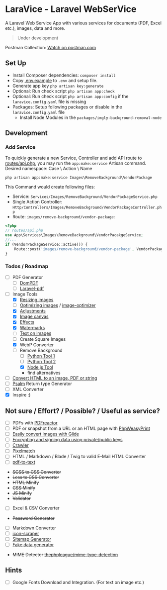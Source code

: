 # LaraVice - Laravel WebSerVice

A Laravel Web Service App with various services for documents (PDF, Excel etc.), images, data and more.

> Under development

Postman Collection: [Watch on postman.com](https://www.postman.com/muetzeofficial/workspace/norman-huth/collection/7458133-3d9a154d-cfd4-42fd-8cd0-8603f91620c6?action=share&creator=7458133)

## Set Up

* Install Composer dependencies: `composer install`
* Copy [.env.example](.env.example) to `.env` and setup file.
* Generate app key `php artisan key:generate`
* Optional: Run check script `php artisan app:check`
* Optional: Run check script `php artisan app:config` if the `laravice.config.yaml` file is missing
* Packages: Setup following packages or disable in the `laravice.config.yaml` file
    * Install Node Modules in the `packages/imgly-background-removal-node`

## Development

### Add Service

To quickly generate a new Service, Controller and add API route to [routes/api.php](routes/api.php),
you may run the `app:make:service` Artisan command.  
Desired namespace: Case \ Action \ Name

```shell
php artisan app:make:service Images\RemoveBackground\VendorPackage
```

This Command would create following files:

* Service: `Services/Images/RemoveBackground/VendorPackageService.php`
* Single Action Controller: `Http/Controllers/Images/RemoveBackground/VendorPackageController.php`
* Route: `images/remove-background/vendor-package`:

```php
<?php
// routes/api.php
use App\Services\Images\RemoveBackground\VendorPacakgeService;
//...
if (VendorPackageService::active()) {
    Route::post('images/remove-background/vendor-package', VendorPackageController::class);
}
```

### Todos / Roadmap

- [ ] PDF Generator
    - [ ] [DomPDF](https://github.com/barryvdh/laravel-dompdf)
    - [ ] [Laravel-pdf](https://spatie.be/docs/laravel-pdf)
- [ ] Image Tools
    - [X] [Resizing images](https://spatie.be/docs/image/image-manipulations/resizing-images)
    - [ ] [Optimizing images](https://spatie.be/docs/image/image-manipulations/optimizing-images) / [image-optimizer](https://github.com/spatie/image-optimizer)
    - [X] [Adjustments](https://spatie.be/docs/image/image-manipulations/adjustments)
    - [X] [Image canvas](https://spatie.be/docs/image/image-manipulations/image-canvas)
    - [X] [Effects](https://spatie.be/docs/image/image-manipulations/effects)
    - [X] [Watermarks](https://spatie.be/docs/image/image-manipulations/watermarks)
    - [ ] [Text on images](https://github.com/Muetze42/gd-text)
    - [ ] Create Square Images
    - [X] WebP Converter
    - [ ] Remove Background
        - [ ] [Python Tool 1](https://github.com/danielgatis/rembg)
        - [ ] [Python Tool 2](https://github.com/nadermx/backgroundremover)
        - [X] [Node.js Tool](https://github.com/imgly/background-removal-js)
        - find alternatives
- [ ] [Convert HTML to an image, PDF or string](https://spatie.be/docs/browsershot/v4/introduction)
- [ ] [Psalm](https://psalm.dev/) Return type Generator
- [ ] XML Converter
- [X] Inspire :)

## Not sure / Effort? / Possible? / Useful as service?

- [ ] PDFs with [PDFreactor](https://www.pdfreactor.com/)
- [ ] PDF or snapshot from a URL or an HTML page with [PhpWeasyPrint](https://github.com/pontedilana/php-weasyprint)
- [ ] [Easily convert images with Glide](https://github.com/spatie/laravel-glide)
- [ ] [Encrypting and signing data using private/public keys](https://github.com/spatie/crypto)
- [ ] [Crawler](https://github.com/spatie/crawler)
- [ ] [Pixelmatch](https://github.com/spatie/pixelmatch-php)
- [ ] HTML / Markdown / Blade / Twig to valid E-Mail HTML Converter
- [ ] [pdf-to-text](https://github.com/spatie/pdf-to-text)
- ~~SCSS to CSS Converter~~
- ~~Less to CSS Converter~~
- ~~HTML Minify~~
- ~~CSS Minify~~
- ~~JS Minify~~
- ~~Validator~~
- [ ] Excel & CSV Converter
- ~~Password Generator~~
- [ ] Markdown Converter
- [ ] [icon-scraper](https://github.com/barryvdh/icon-scraper)
- [ ] [Sitemap Generator](https://github.com/spatie/laravel-sitemap)
- [ ] [Fake data generator](https://fakerphp.github.io/)
- ~~MIME Detector [thephpleague/mime-type-detection](https://github.com/thephpleague/mime-type-detection)~~

## Hints

- [ ] Google Fonts Download and Integration. (For text on image etc.)

